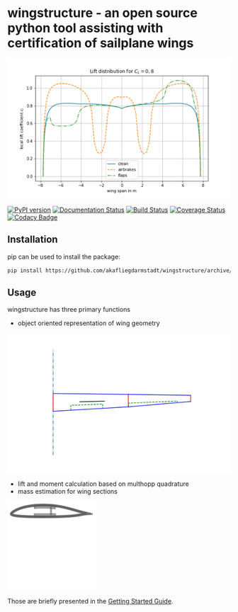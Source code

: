 # wingstructure - an open source python tool assisting with certification of sailplane wings

![lift distribution](examples/Liftdistribution.png)

[![PyPI version](https://badge.fury.io/py/wingstructure.svg)](https://badge.fury.io/py/wingstructure) [![Documentation Status](https://readthedocs.org/projects/wingstructure/badge/?version=latest)](https://wingstructure.readthedocs.io/en/latest/?badge=latest) [![Build Status](https://travis-ci.com/akafliegdarmstadt/wingstructure.svg?branch=master)](https://travis-ci.com/akafliegdarmstadt/wingstructure) [![Coverage Status](https://coveralls.io/repos/github/akafliegdarmstadt/wingstructure/badge.svg?branch=master)](https://coveralls.io/github/akafliegdarmstadt/wingstructure?branch=master) [![Codacy Badge](https://api.codacy.com/project/badge/Grade/1d3c65877733486cace59b0ffe890407)](https://www.codacy.com/app/helo9/wingstructure?utm_source=github.com&amp;utm_medium=referral&amp;utm_content=helo9/wingstructure&amp;utm_campaign=Badge_Grade)

## Installation
pip can be used to install the package:
```sh
pip install https://github.com/akafliegdarmstadt/wingstructure/archive/master.zip
```

## Usage

wingstructure has three primary functions

 * object oriented representation of wing geometry

![geometry](examples/wing.png)

 * lift and moment calculation based on multhopp quadrature
 * mass estimation for wing sections

 ![section](examples/section.svg)


 Those are briefly presented in the [Getting Started Guide](https://wingstructure.readthedocs.io/en/latest/usage/quickstart.html).

